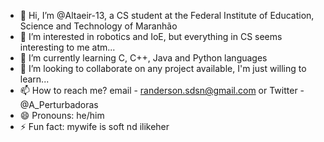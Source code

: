 - 👋 Hi, I’m @Altaeir-13, a CS student at the Federal Institute of Education, Science and Technology of Maranhão
- 👀 I’m interested in robotics and IoE, but everything in CS seems interesting to me atm...
- 🌱 I’m currently learning C, C++, Java and Python languages
- 💞️ I’m looking to collaborate on any project available, I'm just willing to learn...
- 📫 How to reach me? email - randerson.sdsn@gmail.com or Twitter - @A_Perturbadoras
- 😄 Pronouns: he/him
- ⚡ Fun fact: mywife is soft nd ilikeher 
<!---
Altaeir-13/Altaeir-13 is a ✨ special ✨ repository because its `README.md` (this file) appears on your GitHub profile.
You can click the Preview link to take a look at your changes.
--->
